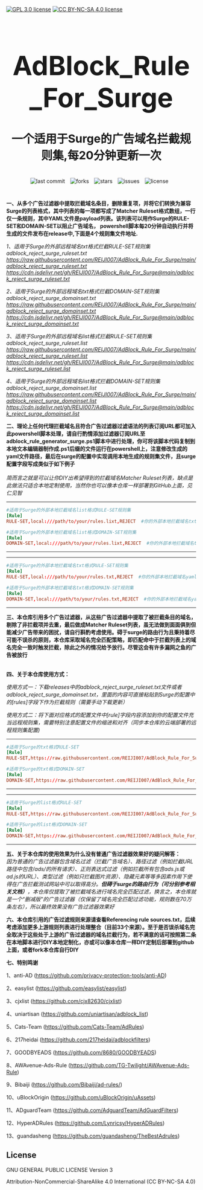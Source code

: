 [![GPL 3.0 license](https://img.shields.io/badge/License-GPL%20v3-blue.svg)](https://github.com/REIJI007/AdBlock_Rule_For_Clash/blob/main/LICENSE-GPL3.0)
[![CC BY-NC-SA 4.0 license](https://img.shields.io/badge/License-CC%20BY--NC--SA%204.0-lightgrey.svg)](https://github.com/REIJI007/AdBlock_Rule_For_Clash/blob/main/LICENSE-CC%20BY-NC-SA%204.0)
<!-- 居中的大标题 -->
<h1 align="center" style="font-size: 70px; margin-bottom: 20px;">AdBlock_Rule_For_Surge</h1>

<!-- 居中的副标题 -->
<h2 align="center" style="font-size: 30px; margin-bottom: 40px;">一个适用于Surge的广告域名拦截规则集,每20分钟更新一次</h2>

<!-- 徽章（根据需要调整） -->
<p align="center" style="margin-bottom: 40px;">
    <img src="https://img.shields.io/badge/last%20commit-today-brightgreen" alt="last commit" style="margin-right: 10px;">
    <img src="https://img.shields.io/github/forks/REIJI007/AdBlock_Rule_For_Surge" alt="forks" style="margin-right: 10px;">
    <img src="https://img.shields.io/github/stars/REIJI007/AdBlock_Rule_For_Surge" alt="stars" style="margin-right: 10px;">
    <img src="https://img.shields.io/github/issues/REIJI007/AdBlock_Rule_For_Surge" alt="issues" style="margin-right: 10px;">
    <img src="https://img.shields.io/github/license/REIJI007/AdBlock_Rule_For_Surge" alt="license" style="margin-right: 10px;">
</p>

**一、从多个广告过滤器中提取拦截域名条目，删除重复项，并将它们转换为兼容Surge的列表格式，其中列表的每一项都写成了Matcher Ruleset格式数组，一行仅一条规则，其中YAML文件是payload列表。该列表可以用作Surge的RULE-SET和DOMAIN-SET以阻止广告域名， powershell脚本每20分钟自动执行并将生成的文件发布在release中,下面是4个规则集文件地址.**



*1、适用于Surge的外部远程域名txt格式拦截RULE-SET规则集 adblock_reject_surge_ruleset.txt* 
<br>
*https://raw.githubusercontent.com/REIJI007/AdBlock_Rule_For_Surge/main/adblock_reject_surge_ruleset.txt*
*https://cdn.jsdelivr.net/gh/REIJI007/AdBlock_Rule_For_Surge@main/adblock_reject_surge_ruleset.txt*
<br>

*2、适用于Surge的外部远程域名txt格式拦截DOMAIN-SET规则集 adblock_reject_surge_domainset.txt* 
<br>
*https://raw.githubusercontent.com/REIJI007/AdBlock_Rule_For_Surge/main/adblock_reject_surge_domainset.txt*
*https://cdn.jsdelivr.net/gh/REIJI007/AdBlock_Rule_For_Surge@main/adblock_reject_surge_domainset.txt*
<br>

*3、适用于Surge的外部远程域名list格式拦截RULE-SET规则集 adblock_reject_surge_ruleset.list* 
<br>
*https://raw.githubusercontent.com/REIJI007/AdBlock_Rule_For_Surge/main/adblock_reject_surge_ruleset.list*
*https://cdn.jsdelivr.net/gh/REIJI007/AdBlock_Rule_For_Surge@main/adblock_reject_surge_ruleset.list*
<br>

*4、适用于Surge的外部远程域名list格式拦截DOMAIN-SET规则集 adblock_reject_surge_domainset.list* 
<br>
*https://raw.githubusercontent.com/REIJI007/AdBlock_Rule_For_Surge/main/adblock_reject_surge_domainset.list*
*https://cdn.jsdelivr.net/gh/REIJI007/AdBlock_Rule_For_Surge@main/adblock_reject_surge_domainset.list*
<br>


**二、理论上任何代理拦截域名且符合广告过滤器过滤语法的列表订阅URL都可加入此powershell脚本处理，请自行酌情添加过滤器订阅URL至adblock_rule_generator_surge.ps1脚本中进行处理，你可将该脚本代码复制到本地文本编辑器制作成.ps1后缀的文件运行在powershell上，注意修改生成的yaml文件路径，最后在surge的配置中实现调用本地生成的规则集文件，且surge配置字段写成类似于如下例子**
<br>
<br>
*简而言之就是可以让你DIY出希望得到的拦截域名Matcher Ruleset列表，缺点是此做法只适合本地定制使用，当然你也可以像本仓库一样部署到GitHub上面，见仁见智*
<hr>

```conf
#适用于Surge的外部本地拦截域名list格式RULE-SET规则集
[Rule]
RULE-SET,local:///path/to/your/rules.lixt,REJECT  #你的外部本地拦截域名txt格式规则集文件保存路径
```
```conf
#适用于Surge的外部本地拦截域名list格式DOMAIN-SET规则集
[Rule]
DOMAIN-SET,local:///path/to/your/rules.lixt,REJECT  #你的外部本地拦截域名txt格式规则集文件保存路径
```
<hr>
<hr>



```conf
#适用于Surge的外部本地拦截域名txt格式RULE-SET规则集
[Rule]
RULE-SET,local:///path/to/your/rules.txt,REJECT  #你的外部本地拦截域名yaml格式规则集文件保存路径
```
```conf
#适用于Surge的外部本地拦截域名txt格式DOMAIN-SET规则集
[Rule]
DOMAIN-SET,local:///path/to/your/rules.txt,REJECT  #你的外部本地拦截域名yaml格式规则集文件保存路径
```
<hr>

**三、本仓库引用多个广告过滤器，从这些广告过滤器中提取了被拦截条目的域名，剔除了非拦截项并去重，最后做成Matcher Ruleset列表，虽无法做到面面俱到但能减少广告带来的困扰，请自行斟酌考虑使用。碍于surge的路由行为且秉持着尽可能不误杀的原则，本仓库采取域名完全匹配策略，即匹配命中于拦截列表上的域名完全一致时触发拦截，除此之外的情况给予放行。尽管这会有许多漏网之鱼的广告被放行**
<br>
<br>

**四、关于本仓库使用方式：**

  *使用方式一：下载releases中的adblock_reject_surge_ruleset.txt文件或者adblock_reject_surge_domainset.txt，里面的内容可直接粘贴到Surge的配置中的[rules]字段下作为拦截规则（需要手动下载更新）*



   *使用方式二：将下面对应格式的配置文件中[rule]字段内容添加到你的配置文件充当远程规则集，需要特别注意配置文件的缩进和对齐（同步本仓库的云端部署的远程规则集配置)*

<hr>

```conf
#适用于Surge的txt格式RULE-SET
[Rule]
RULE-SET,https://raw.githubusercontent.com/REIJI007/AdBlock_Rule_For_Surge/main/adblock_reject_surge_ruleset.txt,REJECT
```
```conf
#适用于Surge的txt格式DOMAIN-SET
[Rule]
DOMAIN-SET,https://raw.githubusercontent.com/REIJI007/AdBlock_Rule_For_Surge/main/adblock_reject_surge_domainset.txt,REJECT
```


<hr>
<hr>



```conf
#适用于Surge的list格式RULE-SET
[Rule]
RULE-SET,https://raw.githubusercontent.com/REIJI007/AdBlock_Rule_For_Surge/main/adblock_reject_surge_ruleset.list,REJECT
```
```conf
#适用于Surge的list格式DOMAIN-SET
[Rule]
DOMAIN-SET,https://raw.githubusercontent.com/REIJI007/AdBlock_Rule_For_Surge/main/adblock_reject_surge_domainset.list,REJECT
```

<hr>



**五、关于本仓库的使用效果为什么没有普通广告过滤器效果好的疑问解答：**
<br>
*因为普通的广告过滤器包含域名过滤（拦截广告域名）、路径过滤（例如拦截URL路径中包含/ads/的所有请求）、正则表达式过滤（例如拦截所有包含ads.js或ad.js的URL）、类型过滤（例如只拦截图片资源）、隐藏元素等等多因素作用下使得在广告拦截测试网站中可以取得高分。**但碍于surge的路由行为（可分别参考相关文档）**，本仓库仅提取了被拦截域名进行域名完全匹配过滤，换言之，本仓库就是一个“删减版”的广告过滤器（仅保留了域名完全匹配过滤功能，规则数在70万条左右），所以最终效果没有广告过滤器效果好*




**六、本仓库引用的广告过滤规则来源请查看Referencing rule sources.txt，后续考虑添加更多上游规则列表进行处理整合（目前33个来源）。至于是否误杀域名完全取决于这些处于上游的广告过滤器的域名拦截行为，若不满意的话可按照第二条在本地脚本进行DIY本地定制化，亦或可以像本仓库一样DIY定制后部署到github上面，或者fork本仓库自行DIY**


**七、特别鸣谢**

1、anti-AD (https://github.com/privacy-protection-tools/anti-AD)

2、easylist (https://github.com/easylist/easylist)

3、cjxlist (https://github.com/cjx82630/cjxlist)

4、uniartisan (https://github.com/uniartisan/adblock_list)

5、Cats-Team (https://github.com/Cats-Team/AdRules)

6、217heidai (https://github.com/217heidai/adblockfilters)

7、GOODBYEADS (https://github.com/8680/GOODBYEADS)

8、AWAvenue-Ads-Rule (https://github.com/TG-Twilight/AWAvenue-Ads-Rule)

9、Bibaiji (https://github.com/Bibaiji/ad-rules/)

10、uBlockOrigin (https://github.com/uBlockOrigin/uAssets)

11、ADguardTeam (https://github.com/AdguardTeam/AdGuardFilters)

12、HyperADRules (https://github.com/Lynricsy/HyperADRules)

13、guandasheng (https://github.com/guandasheng/TheBestAdrules)

## License

GNU GENERAL PUBLIC LICENSE Version 3

Attribution-NonCommercial-ShareAlike 4.0 International (CC BY-NC-SA 4.0)



